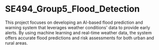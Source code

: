 # SE494_Group5_Flood_Detection
This project focuses on developing an AI-based flood prediction and warning system that leverages weather conditions' data to provide early alerts. By using machine learning and real-time weather data, the system offers accurate flood predictions and risk assessments for both urban and rural areas.
